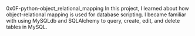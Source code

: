 0x0F-python-object_relational_mapping
In this project, I learned about how object-relational mapping is used for
database scripting. I became familiar with using MySQLdb and SQLAlchemy to
query, create, edit, and delete tables in MySQL.	
